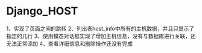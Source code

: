 # Django_HOST
1、实现了页面之间的跳转
2、列出表host_info中所有的主机数据，并且只显示了指定的几行
3、使用模态对话框实现了增加主机信息，没有与数据库进行关联，还无法正常添加
4、查看详细信息和删除操作还没有完成
